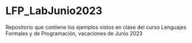 # LFP_LabJunio2023
Repositorio que contiene los ejemplos vistos en clase del curso Lenguajes Formales y de Programación, vacaciones de Junio 2023
